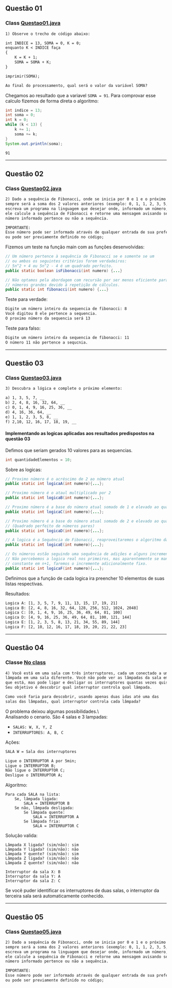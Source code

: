 ## Questão 01
### Class  [Questao01.java](src/main/java/org/teste/Questao01.java)

``` txt
1) Observe o trecho de código abaixo:

int INDICE = 13, SOMA = 0, K = 0;
enquanto K < INDICE faça
{
    K = K + 1;
    SOMA = SOMA + K;
}

imprimir(SOMA);

Ao final do processamento, qual será o valor da variável SOMA?
```
Chegamos ao resultado que a variavel `SOMA = 91`.
Para comprovar esse calculo fizemos de forma direta o algoritmo:
``` java
int indice = 13;
int soma = 0;
int k = 0;
while (k < 13) {
    k += 1;
    soma += k;
}
System.out.println(soma);
```
```cmd
91
```



---
## Questão 02
### Class  [Questao02.java](src/main/java/org/teste/Questao02.java)

``` txt
2) Dado a sequência de Fibonacci, onde se inicia por 0 e 1 e o próximo valor 
sempre será a soma dos 2 valores anteriores (exemplo: 0, 1, 1, 2, 3, 5, 8, 13, 21, 34...), 
escreva um programa na linguagem que desejar onde, informado um número, 
ele calcule a sequência de Fibonacci e retorne uma mensagem avisando se o 
número informado pertence ou não a sequência.

IMPORTANTE:
Esse número pode ser informado através de qualquer entrada de sua preferência 
ou pode ser previamente definido no código;
```
Fizemos um teste na função main com as funçôes desenvolvidas:
``` java
// Um número pertence à sequência de Fibonacci se e somente se um
// ou ambos os seguintes critérios forem verdadeiros:
// 5n^2 + 4 ou 5n^2 - 4 é um quadrado perfeito.
public static boolean isFibonacci(int numero) {...}

// Não optamos pela abordagem com recursão por ser menos eficiente para
// números grandes devido à repetição de cálculos.
public static int fibonacci(int numero) {...}
```
Teste para verdade:
``` cmd
Digite um número inteiro da sequencia de fibonacci: 8
Você digitou 8 ele pertence a sequencia.
O proximo número da sequencia será 13
```
Teste para falso:
``` cmd
Digite um número inteiro da sequencia de fibonacci: 11
O número 11 não pertence a sequcnia.
```

___

## Questão 03
### Class  [Questao03.java](src/main/java/org/teste/Questao03.java)

``` txt
3) Descubra a lógica e complete o próximo elemento:

a) 1, 3, 5, 7, __
b) 2, 4, 8, 16, 32, 64, __
c) 0, 1, 4, 9, 16, 25, 36, __
d) 4, 16, 36, 64, __
e) 1, 1, 2, 3, 5, 8, __
f) 2,10, 12, 16, 17, 18, 19, __
``` 

#### Implementando as logicas aplicadas aos resultados predispostos na questão 03

Defimos que seriam gerados 10 valores para as sequencias.

``` java
int quantidadeElementos = 10;
```

Sobre as logicas:

``` java
// Proximo número é o acréscimo de 2 ao número atual
public static int logicaA(int numero){...};

// Proximo número é o ataul multiplicado por 2
public static int logicaB(int numero){...};

// Proximo número é a base do número atual somado de 1 e elevado ao quadrado.
public static int logicaC(int numero){...};

// Proximo número é a base do número atual somado de 2 e elevado ao quadrado.
// (Quadrado perfeito de números pares)
public static int logicaD(int numero){...};

// A logica é a Sequência de Fibonacci, reaproveitaremos o algoritmo da questão 2.
public static int logicaE(int numero){...};

// Os números estão seguindo uma sequência de adições e alguns incrementos unitários.
// Não percebemos a logica real nos primeiros, mas aparentemente se manteveram 
// constante em n+1, faremos o incremente adicionalmente fixo.
public static int logicaF(int numero){...};
```

Definimos que a função de cada logica ira preencher 10 elementos de suas listas respectivas.

Resultados:

``` cmd
Logica A: [1, 3, 5, 7, 9, 11, 13, 15, 17, 19, 21]
Logica B: [2, 4, 8, 16, 32, 64, 128, 256, 512, 1024, 2048]
Logica C: [0, 1, 4, 9, 16, 25, 36, 49, 64, 81, 100]
Logica D: [4, 9, 16, 25, 36, 49, 64, 81, 100, 121, 144]
Logica E: [1, 2, 3, 5, 8, 13, 21, 34, 55, 89, 144]
Logica F: [2, 10, 12, 16, 17, 18, 19, 20, 21, 22, 23]
```

___

## Questão 04
### Classe  [No class]()

``` txt
4) Você está em uma sala com três interruptores, cada um conectado a uma 
lâmpada em uma sala diferente. Você não pode ver as lâmpadas da sala em 
que está, mas pode ligar e desligar os interruptores quantas vezes quiser. 
Seu objetivo é descobrir qual interruptor controla qual lâmpada.

Como você faria para descobrir, usando apenas duas idas até uma das 
salas das lâmpadas, qual interruptor controla cada lâmpada?
```
O problema deixou algumas possibilidades.\  
Analisando o cenario.
São 4 salas e 3 lampadas:
 - `SALAS: W, X, Y, Z`
 - `INTERRUPTORES: A, B, C`

Ações:
``` txt
SALA W = Sala dos interruptores

Ligue o INTERRUPTOR A por 5min;
Ligue o INTERRUPTOR B;
Não ligue o INTERRUPTOR C;
Desligue o INTERRUPTOR A;
```
Algoritmo:
```
Para cada SALA na lista:
    Se, lâmpada ligada: 
        SALA = INTERRUPTOR B
    Se não, lâmpada desligada: 
        Se lãmpada quente:
            SALA = INTERRUPTOR A
        Se lâmpada fria:
            SALA = INTERRUPTOR C
```
Solução valida:
```
Lâmpada X ligada? (sim/não): sim
Lâmpada Y ligada? (sim/não): não
Lâmpada Y quente? (sim/não): sim
Lâmpada Z ligada? (sim/não): não
Lâmpada Z quente? (sim/não): não

Interruptor da sala X: B
Interruptor da sala Y: A
Interruptor da sala Z: C
```
Se você puder identificar os interruptores de duas salas, 
o interruptor da terceira sala será automaticamente conhecido.

---
## Questão 05
### Class  [Questao05.java](src/main/java/org/teste/Questao02.java)

``` txt
2) Dado a sequência de Fibonacci, onde se inicia por 0 e 1 e o próximo valor 
sempre será a soma dos 2 valores anteriores (exemplo: 0, 1, 1, 2, 3, 5, 8, 13, 21, 34...), 
escreva um programa na linguagem que desejar onde, informado um número, 
ele calcule a sequência de Fibonacci e retorne uma mensagem avisando se o 
número informado pertence ou não a sequência.

IMPORTANTE:
Esse número pode ser informado através de qualquer entrada de sua preferência 
ou pode ser previamente definido no código;
```